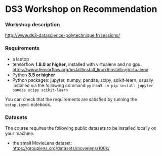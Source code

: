 # DS3 Workshop on Recommendation

### Workshop description

http://www.ds3-datascience-polytechnique.fr/sessions/

### Requirements

- a laptop
- tensorflow **1.8.0 or higher**, installed with virtualenv and no gpu: https://www.tensorflow.org/install/install_linux#InstallingVirtualenv
- Python **3.5 or higher**
- Python packages: jupyter, numpy, pandas, scipy, scikit-learn, usually installed via the following command ```python3 -m pip install jupyter pandas scipy scikit-learn```

You can check that the requirements are satisfied by running the ```setup.ipynb``` notebook.


### Datasets

The course requires the following public datasets to be installed locally on your machine.

- the small MovieLens dataset: https://grouplens.org/datasets/movielens/100k/


